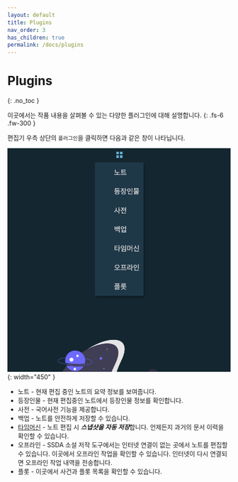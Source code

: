 ```yaml
---
layout: default
title: Plugins
nav_order: 3
has_children: true
permalink: /docs/plugins
---
```


# Plugins
{: .no_toc }

이곳에서는 작품 내용을 살펴볼 수 있는 다양한 플러그인에 대해 설명합니다.
{: .fs-6 .fw-300 }

편집기 우측 상단의 `플러그인`을 클릭하면 다음과 같은 창이 나타닙니다.

![](../../assets/images/ssda_04_plugins_00.png){: width="450" }


* 노트 - 현재 편집 중인 노트의 요약 정보를 보여줍니다.
* 등장인물 - 현재 편집중인 노트에서 등장인물 정보를 확인합니다.
* 사전 - 국어사전 기능을 제공합니다.
* 백업 - 노트를 안전하게 저장할 수 있습니다.
* [타임머신](/docs/plugins/timemachine) - 노트 편집 시 ***스냅샷을 자동 저장***합니다. 언제든지 과거의 문서 이력을 확인할 수 있습니다.
* 오프라인 - SSDA 소설 저작 도구에서는 인터넷 연결이 없는 곳에서 노트를 편집할 수 있습니다. 이곳에서 오프라인 작업을 확인할 수 있습니다. 인터넷이 다시 연결되면 오프라인 작업 내역을 전송합니다.
* 플롯 - 이곳에서 사건과 플롯 목록을 확인할 수 있습니다.
